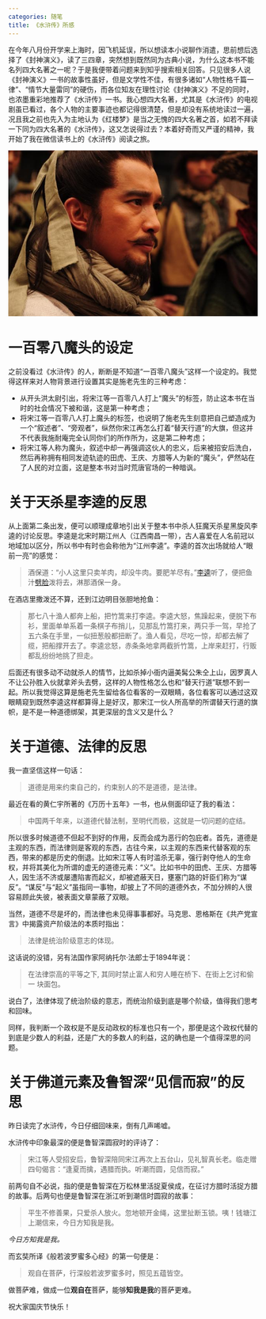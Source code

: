 ```yaml
---
categories: 随笔
title: 《水浒传》所感
---
```


在今年八月份开学来上海时，因飞机延误，所以想读本小说聊作消遣，思前想后选择了《封神演义》，读了三四章，突然想到既然同为古典小说，为什么这本书不能名列四大名著之一呢？于是我便带着问题来到知乎搜索相关回答。只见很多人说《封神演义》一书的故事性虽好，但是文学性不佳，有很多诸如“人物性格千篇一律”、“情节大量雷同”的硬伤，而各位知友在理性讨论《封神演义》不足的同时，也浓墨重彩地推荐了《水浒传》一书。我心想四大名著，尤其是《水浒传》的电视剧虽已看过，各个人物的主要事迹也都记得很清楚，但是却没有系统地读过一遍，况且我之前也先入为主地认为《红楼梦》是当之无愧的四大名著之首，如若不拜读一下同为四大名著的《水浒传》，这又怎说得过去？本着好奇而又严谨的精神，我开始了我在微信读书上的《水浒传》阅读之旅。

![](../../img/shuihuzhuan.jpg)

# 一百零八魔头的设定

之前没看过《水浒传》的人，断断是不知道“一百零八魔头”这样一个设定的。我觉得这样来对人物背景进行设置其实是施老先生的三种考虑：

- 从开头洪太尉引出，将宋江等一百零八人打上“魔头”的标签，防止这本书在当时的社会情况下被和谐，这是第一种考虑；
- 将宋江等一百零八人打上魔头的标签，也说明了施老先生刻意把自己塑造成为一个“叙述者”、“旁观者”，纵然你宋江再怎么打着“替天行道”的大旗，但这并不代表我施耐庵完全认同你们的所作所为，这是第二种考虑；
- 将宋江等人称为魔头，叙述中却一再强调这伙人的忠义，后来被招安后洗白，然后再称拥有相同发迹轨迹的田虎、王庆、方腊等人为新的“魔头”，俨然站在了人民的对立面，这是整本书对当时荒唐官场的一种暗讽。

# 关于天杀星李逵的反思

从上面第二条出发，便可以顺理成章地引出关于整本书中杀人狂魔天杀星黑旋风李逵的讨论反思。李逵是北宋时期江州人（江西南昌一带），古人喜爱在人名前冠以地域加以区分，所以书中有时也会称他为“江州李逵”。李逵的首次出场就给人“眼前一亮”的感觉：

> 酒保道：“小人这里只卖羊肉，却没牛肉。要肥羊尽有。”[李逵](https://baike.baidu.com/item/李逵)听了，便把鱼汁[劈脸](https://baike.baidu.com/item/劈脸)泼将去，淋那酒保一身。

在酒店里撒泼还不算，还到江边明目张胆地抢鱼：

> 那七八十渔人都奔上船，把竹篙来打李逵。李逵大怒，焦躁起来，便脱下布衫，里面单单系着一条棋子布捎儿，见那乱竹篙打来，两只手一驾，早抢了五六条在手里，一似扭葱般都扭断了。渔人看见，尽吃一惊，却都去解了缆，把船撑开去了。李逵忿怒，赤条条地拿两截折竹篙，上岸来赶打，行贩都乱纷纷地挑了担走。

后面还有很多动不动就杀人的情节，比如杀掉小衙内逼美髯公朱仝上山，因罗真人不让公孙胜入伙就拿斧头去劈，这样的人物性格怎么也和“替天行道”联想不到一起。所以我觉得这算是施老先生留给各位看客的一双眼睛，各位看客可以通过这双眼睛窥到既然李逵这样都算得上是好汉，那宋江一伙人所高举的所谓替天行道的旗帜，是不是一种道德绑架，其更深层的含义又是什么？

# 关于道德、法律的反思

我一直坚信这样一句话：

> 道德是用来约束自己的，约束别人的不是道德，是法律。

最近在看的黄仁宇所著的《万历十五年》一书，也从侧面印证了我的看法：

> 中国两千年来，以道德代替法制，至明代而极，这就是一切问题的症结。

所以很多时候道德不但起不到好的作用，反而会成为恶行的包庇者。首先，道德是主观的东西，而法律则是客观的东西，古往今来，以主观的东西来代替客观的东西，带来的都是历史的倒退。比如宋江等人有时滥杀无辜，强行剥夺他人的生命权，并将其美化为所谓的虚无的道德元素：“义”。比如书中的田虎、王庆、方腊等人，因生活不济或屡遭陷害而起义，却被遮蔽天日，壅塞门路的奸臣们称为“谋反”。“谋反”与“起义”虽指同一事物，却披上了不同的道德外衣，不加分辨的人很容易顾此失彼，被表面文章蒙蔽了双眼。

当然，道德不尽是坏的，而法律也未见得事事都好。马克思、恩格斯在《共产党宣言》中揭露资产阶级法的本质时指出：

> 法律是统治阶级意志的体现。

这话说的没错，另有法国作家阿纳托尔·法郎士于1894年说：

> 在法律崇高的平等之下, 其同时禁止富人和穷人睡在桥下、在街上乞讨和偷一 块面包。

说白了，法律体现了统治阶级的意志，而统治阶级到底是哪个阶级，值得我们思考和回味。

同样，我判断一个政权是不是反动政权的标准也只有一个，那便是这个政权代替的到底是少数人的利益，还是广大的多数人的利益，这的确也是一个值得深思的问题。

# 关于佛道元素及鲁智深“见信而寂”的反思

昨日读完了水浒传，今日仔细回味来，倒有几声唏嘘。

水浒传中印象最深的便是鲁智深圆寂时的评诗了：

> 宋江等人受招安后，鲁智深陪同宋江再次上五台山，见礼智真长老。临走赠四句偈言：“逢夏而擒，遇腊而执。听潮而圆，见信而寂。”

前两句自不必说，指的便是鲁智深在万松林里活捉夏侯成，在征讨方腊时活捉方腊的故事。后两句也便是鲁智深在浙江听到潮信时圆寂的故事：

> 平生不修善果，只爱杀人放火。忽地顿开金绳，这里扯断玉锁。咦！钱塘江上潮信来，今日方知我是我。

*今日方知我是我。*

而玄奘所译《般若波罗蜜多心经》的第一句便是：

> 观自在菩萨，行深般若波罗蜜多时，照见五蕴皆空。

做菩萨难，做成一位**观自在**菩萨，能够**知我是我**的菩萨更难。

祝大家国庆节快乐！